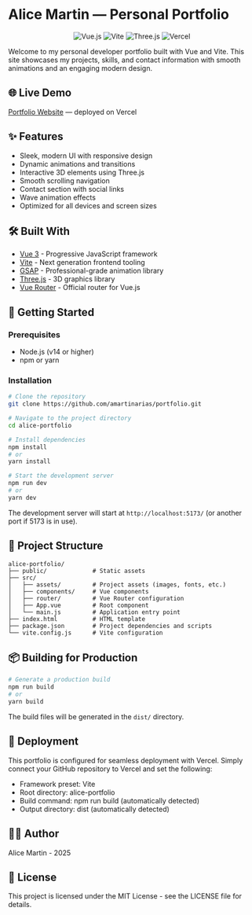 # Alice Martin — Personal Portfolio

<div align="center">
  <img src="https://img.shields.io/badge/Vue.js-35495E?style=for-the-badge&logo=vue.js&logoColor=4FC08D" alt="Vue.js"/>
  <img src="https://img.shields.io/badge/Vite-646CFF?style=for-the-badge&logo=vite&logoColor=white" alt="Vite"/>
  <img src="https://img.shields.io/badge/ThreeJs-black?style=for-the-badge&logo=three.js&logoColor=white" alt="Three.js"/>
  <img src="https://img.shields.io/badge/Vercel-000000?style=for-the-badge&logo=vercel&logoColor=white" alt="Vercel"/>
</div>

Welcome to my personal developer portfolio built with Vue and Vite. This site showcases my projects, skills, and contact information with smooth animations and an engaging modern design.

## 🌐 Live Demo

[Portfolio Website](https://amartinarias.com) — deployed on Vercel

## ✨ Features

- Sleek, modern UI with responsive design
- Dynamic animations and transitions
- Interactive 3D elements using Three.js
- Smooth scrolling navigation
- Contact section with social links
- Wave animation effects
- Optimized for all devices and screen sizes

## 🛠️ Built With

- [Vue 3](https://vuejs.org/) - Progressive JavaScript framework
- [Vite](https://vitejs.dev/) - Next generation frontend tooling
- [GSAP](https://greensock.com/gsap/) - Professional-grade animation library
- [Three.js](https://threejs.org/) - 3D graphics library
- [Vue Router](https://router.vuejs.org/) - Official router for Vue.js

## 🚀 Getting Started

### Prerequisites

- Node.js (v14 or higher)
- npm or yarn

### Installation

```bash
# Clone the repository
git clone https://github.com/amartinarias/portfolio.git

# Navigate to the project directory
cd alice-portfolio

# Install dependencies
npm install
# or
yarn install

# Start the development server
npm run dev
# or
yarn dev
```

The development server will start at `http://localhost:5173/` (or another port if 5173 is in use).

## 📁 Project Structure

```
alice-portfolio/
├── public/             # Static assets
├── src/
│   ├── assets/         # Project assets (images, fonts, etc.)
│   ├── components/     # Vue components
│   ├── router/         # Vue Router configuration
│   ├── App.vue         # Root component
│   └── main.js         # Application entry point
├── index.html          # HTML template
├── package.json        # Project dependencies and scripts
└── vite.config.js      # Vite configuration
```

## 📦 Building for Production

```bash
# Generate a production build
npm run build
# or
yarn build
```

The build files will be generated in the `dist/` directory.

## 🚢 Deployment

This portfolio is configured for seamless deployment with Vercel. Simply connect your GitHub repository to Vercel and set the following:

- Framework preset: Vite
- Root directory: alice-portfolio
- Build command: npm run build (automatically detected)
- Output directory: dist (automatically detected)

## 👩‍💻 Author

Alice Martin - 2025

## 📄 License

This project is licensed under the MIT License - see the LICENSE file for details.
